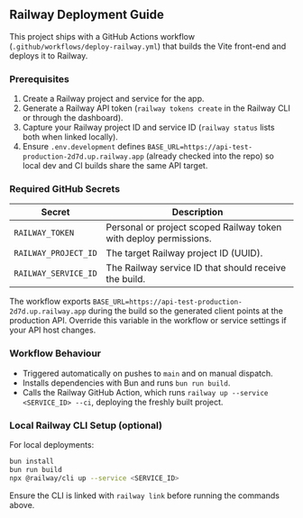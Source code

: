 ## Railway Deployment Guide

This project ships with a GitHub Actions workflow (`.github/workflows/deploy-railway.yml`) that builds the Vite front-end and deploys it to Railway.

### Prerequisites

1. Create a Railway project and service for the app.
2. Generate a Railway API token (`railway tokens create` in the Railway CLI or through the dashboard).
3. Capture your Railway project ID and service ID (`railway status` lists both when linked locally).
4. Ensure `.env.development` defines `BASE_URL=https://api-test-production-2d7d.up.railway.app` (already checked into the repo) so local dev and CI builds share the same API target.

### Required GitHub Secrets

| Secret | Description |
| --- | --- |
| `RAILWAY_TOKEN` | Personal or project scoped Railway token with deploy permissions. |
| `RAILWAY_PROJECT_ID` | The target Railway project ID (UUID). |
| `RAILWAY_SERVICE_ID` | The Railway service ID that should receive the build. |

The workflow exports `BASE_URL=https://api-test-production-2d7d.up.railway.app` during the build so the generated client points at the production API. Override this variable in the workflow or service settings if your API host changes.

### Workflow Behaviour

- Triggered automatically on pushes to `main` and on manual dispatch.
- Installs dependencies with Bun and runs `bun run build`.
- Calls the Railway GitHub Action, which runs `railway up --service <SERVICE_ID> --ci`, deploying the freshly built project.

### Local Railway CLI Setup (optional)

For local deployments:

```bash
bun install
bun run build
npx @railway/cli up --service <SERVICE_ID>
```

Ensure the CLI is linked with `railway link` before running the commands above.
